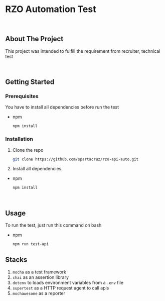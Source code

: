 # RZO Automation Test
<br>

## About The Project
This project was intended to fulfill the requirement from recruiter, technical test

<br>

## Getting Started

### Prerequisites

You have to install all dependencies before run the test
* npm
  ```sh
  npm install
  ```

### Installation
1. Clone the repo
   ```sh
   git clone https://github.com/spartacruz/rzo-api-auto.git
   ```

2. Install all dependencies
* npm
  ```sh
  npm install
  ```

<br>

## Usage

To run the test, just run this command on bash
* npm
  ```sh
  npm run test-api
  ```

## Stacks

1. `mocha` as a test framework
2. `chai` as an assertion library
3. `dotenv` to loads environment variables from a `.env` file
4. `supertest` as a HTTP request agent to call apis
5. `mochawesome` as a reporter